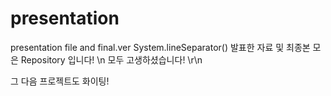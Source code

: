 # presentation
presentation file and final.ver System.lineSeparator()
발표한 자료 및 최종본 모은 Repository 입니다! \n
모두 고생하셨습니다! \r\n

그 다음 프로젝트도 화이팅! 
